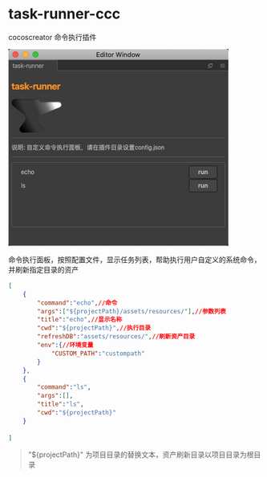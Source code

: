 # task-runner-ccc
cocoscreator 命令执行插件

![img](./images/Snipaste_2020-11-21_19-36-45.png)

命令执行面板，按照配置文件，显示任务列表，帮助执行用户自定义的系统命令，并刷新指定目录的资产

```json
[
    {
        "command":"echo",//命令
        "args":["${projectPath}/assets/resources/"],//参数列表
        "title":"echo",//显示名称
        "cwd":"${projectPath}",//执行目录
        "refreshDB":"assets/resources/",//刷新资产目录
        "env":{//环境变量
            "CUSTOM_PATH":"custompath"
        }
    },
    {
        "command":"ls",
        "args":[],
        "title":"ls",
        "cwd":"${projectPath}"
    }

]
```
>"${projectPath}" 为项目目录的替换文本，资产刷新目录以项目目录为根目录
